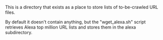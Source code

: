 This is a directory that exists as a place to store lists of to-be-crawled URL files.

By default it doesn't contain anything, but the "wget_alexa.sh" script retrieves Alexa
top million URL lists and stores them in the alexa subdirectory.
